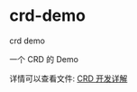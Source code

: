 # crd-demo
crd demo

一个 CRD 的 Demo 

详情可以查看文件: [CRD 开发详解](https://github.com/MrSumeng/LearningNotes/blob/main/k8s/crd/CRD%20%E5%BC%80%E5%8F%91%E8%AF%A6%E8%A7%A3.md)